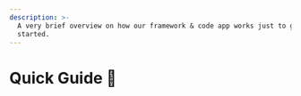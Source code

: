 ```yaml
---
description: >-
  A very brief overview on how our framework & code app works just to get you
  started.
---
```


# Quick Guide 🚀

